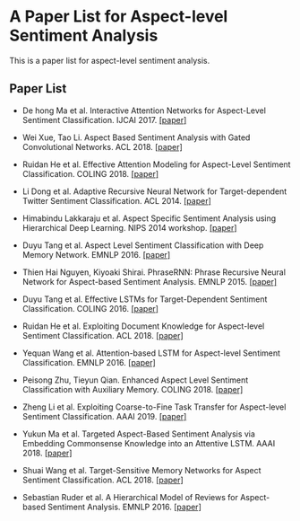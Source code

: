 # A Paper List for Aspect-level Sentiment Analysis

This is a paper list for aspect-level sentiment analysis.

## Paper List

- De hong Ma et al. Interactive Attention Networks for Aspect-Level Sentiment Classification. IJCAI 2017. [[paper]][1]

- Wei Xue, Tao Li. Aspect Based Sentiment Analysis with Gated Convolutional Networks. ACL 2018. [[paper]][2]

- Ruidan He et al. Effective Attention Modeling for Aspect-Level Sentiment Classification. COLING 2018. [[paper]][3]

- Li Dong et al. Adaptive Recursive Neural Network for Target-dependent Twitter Sentiment Classification. ACL 2014. [[paper]][4]

- Himabindu Lakkaraju et al. Aspect Specific Sentiment Analysis using Hierarchical Deep Learning. NIPS 2014 workshop. [[paper]][5]

- Duyu Tang et al. Aspect Level Sentiment Classification with Deep Memory Network. EMNLP 2016. [[paper]][6]

- Thien Hai Nguyen, Kiyoaki Shirai. PhraseRNN: Phrase Recursive Neural Network for Aspect-based Sentiment Analysis. EMNLP 2015. [[paper]][7]

- Duyu Tang et al. Effective LSTMs for Target-Dependent Sentiment Classification. COLING 2016. [[paper]][8]

- Ruidan He et al. Exploiting Document Knowledge for Aspect-level Sentiment Classification. ACL 2018. [[paper]][9]

- Yequan Wang et al. Attention-based LSTM for Aspect-level Sentiment Classification. EMNLP 2016. [[paper]][10]

- Peisong Zhu, Tieyun Qian. Enhanced Aspect Level Sentiment Classification with Auxiliary Memory. COLING 2018. [[paper]][11]

- Zheng Li et al. Exploiting Coarse-to-Fine Task Transfer for Aspect-level Sentiment Classification. AAAI 2019. [[paper]][12]

- Yukun Ma et al. Targeted Aspect-Based Sentiment Analysis via Embedding Commonsense Knowledge into an Attentive LSTM. AAAI 2018. [[paper]][13]

- Shuai Wang et al. Target-Sensitive Memory Networks for Aspect Sentiment Classification. ACL 2018. [[paper]][14]

- Sebastian Ruder et al. A Hierarchical Model of Reviews for Aspect-based Sentiment Analysis. EMNLP 2016. [[paper]][15]

[1]:https://arxiv.org/abs/1709.00893
[2]:https://arxiv.org/abs/1805.07043v1
[3]:http://aclweb.org/anthology/C18-1096
[4]:http://aclweb.org/anthology/P/P14/P14-2009.pdf
[5]:https://pdfs.semanticscholar.org/4500/68221da8297ac0a0e1524b1e196900c61b2e.pdf
[6]:https://arxiv.org/abs/1605.08900
[7]:http://www.aclweb.org/anthology/D15-1298
[8]:http://aclweb.org/anthology/C/C16/C16-1311.pdf
[9]:https://arxiv.org/abs/1806.04346
[10]:http://www.aclweb.org/anthology/D16-1058
[11]:http://aclweb.org/anthology/C18-1092
[12]:https://arxiv.org/abs/1811.10999
[13]:http://www.sentic.net/sentic-lstm.pdf
[14]:http://www.aclweb.org/anthology/P18-1088
[15]:https://arxiv.org/abs/1609.02745